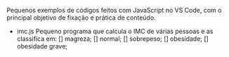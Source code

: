 Pequenos exemplos de códigos feitos com JavaScript no VS Code, com o principal objetivo de fixação e prática de conteúdo. 

- imc.js
Pequeno programa que calcula o IMC de várias pessoas e as classifica em: 
[] magreza;
[] normal;
[] sobrepeso;
[] obesidade;
[] obesidade grave;